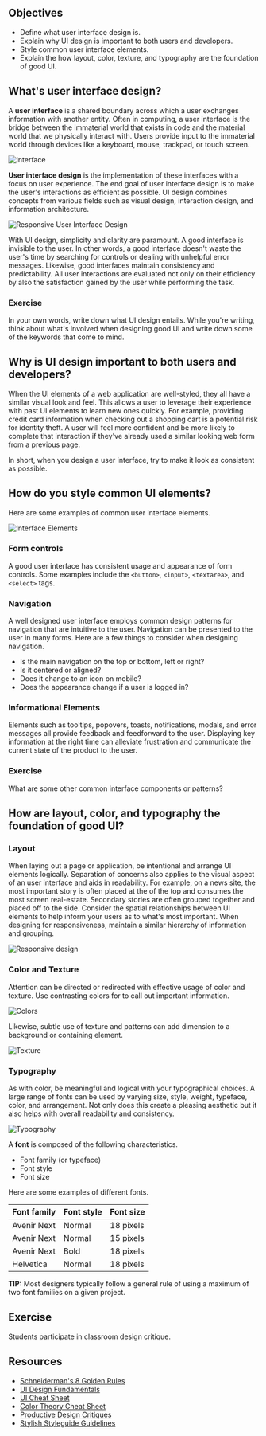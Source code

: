 ## Objectives

- Define what user interface design is.
- Explain why UI design is important to both users and developers.
- Style common user interface elements.
- Explain the how layout, color, texture, and typography are the foundation of good UI.

## What's user interface design?

A **user interface** is a shared boundary across which a user exchanges information with another entity. Often in computing, a user interface is the bridge between the immaterial world that exists in code and the material world that we physically interact with. Users provide input to the immaterial world through devices like a keyboard, mouse, trackpad, or touch screen.

![Interface](https://images.duckduckgo.com/iu/?u=http%3A%2F%2Fwww.sentios.co.uk%2Fnews%2Fwp-content%2Fuploads%2F2012%2F03%2Finteractive-user-interface.jpg&f=1)

**User interface design** is the implementation of these interfaces with a focus on user experience. The end goal of user interface design is to make the user's interactions as efficient as possible. UI design combines concepts from various fields such as visual design, interaction design, and information architecture.

![Responsive User Interface Design](http://www.webfuel.com/blog/responsive-design-1.png)

With UI design, simplicity and clarity are paramount. A good interface is invisible to the user. In other words, a good interface doesn't waste the user's time by searching for controls or dealing with unhelpful error messages. Likewise, good interfaces maintain consistency and predictability. All user interactions are evaluated not only on their efficiency by also the satisfaction gained by the user while performing the task.

### Exercise

In your own words, write down what UI design entails. While you're writing, think about what's involved when designing good UI and write down some of the keywords that come to mind.

## Why is UI design important to both users and developers?

When the UI elements of a web application are well-styled, they all have a similar visual look and feel. This allows a user to leverage their experience with past UI elements to learn new ones quickly. For example, providing credit card information when checking out a shopping cart is a potential risk for identity theft. A user will feel more confident and be more likely to complete that interaction if they've already used a similar looking web form from a previous page.

In short, when you design a user interface, try to make it look as consistent as possible.

## How do you style common UI elements?

Here are some examples of common user interface elements.

![Interface Elements](http://ui-cloud.com/res/Vladimir%20Kudinov/Futurico/previews/FuturicoUI_2.jpg)

### Form controls

A good user interface has consistent usage and appearance of form controls. Some examples include the `<button>`, `<input>`, `<textarea>`, and `<select>` tags.

### Navigation

A well designed user interface employs common design patterns for navigation that are intuitive to the user. Navigation can be presented to the user in many forms. Here are a few things to consider when designing navigation.

- Is the main navigation on the top or bottom, left or right?
- Is it centered or aligned?
- Does it change to an icon on mobile?
- Does the appearance change if a user is logged in?

### Informational Elements

Elements such as tooltips, popovers, toasts, notifications, modals, and error messages all provide feedback and feedforward to the user. Displaying key information at the right time can alleviate frustration and communicate the current state of the product to the user.

### Exercise

What are some other common interface components or patterns?

## How are layout, color, and typography the foundation of good UI?

### Layout

When laying out a page or application, be intentional and arrange UI elements logically. Separation of concerns also applies to the visual aspect of an user interface and aids in readability. For example, on a news site, the most important story is often placed at the of the top and consumes the most screen real-estate. Secondary stories are often grouped together and placed off to the side. Consider the spatial relationships between UI elements to help inform your users as to what's most important. When designing for responsiveness, maintain a similar hierarchy of information and grouping.

![Responsive design](https://images.duckduckgo.com/iu/?u=http%3A%2F%2Fquintagroup.com%2Fservices%2Fweb-design%2Fresponsive-website-design.png&f=1)

### Color and Texture

Attention can be directed or redirected with effective usage of color and texture. Use contrasting colors for to call out important information.

![Colors](http://cdn1.tnwcdn.com/wp-content/blogs.dir/1/files/2015/04/colortheory.jpg)

Likewise, subtle use of texture and patterns can add dimension to a background or containing element.

![Texture](https://canielewicz.files.wordpress.com/2008/02/texture-sample-large.jpg)

### Typography

As with color, be meaningful and logical with your typographical choices. A large range of fonts can be used by varying size, style, weight, typeface, color, and arrangement. Not only does this create a pleasing aesthetic but it also helps with overall readability and consistency.

![Typography](https://media.licdn.com/mpr/mpr/shrinknp_800_800/AAEAAQAAAAAAAAV-AAAAJDY1MzllNDhlLTZmNzctNDk2ZC05YmQ3LWZkZGVjOTQ1ODEzZA.png)

A **font** is composed of the following characteristics.

- Font family (or typeface)
- Font style
- Font size

Here are some examples of different fonts.

| Font family | Font style | Font size |
|-------------|------------|-----------|
| Avenir Next | Normal     | 18 pixels |
| Avenir Next | Normal     | 15 pixels |
| Avenir Next | Bold       | 18 pixels |
| Helvetica   | Normal     | 18 pixels |

**TIP:** Most designers typically follow a general rule of using a maximum of two font families on a given project.

## Exercise

Students participate in classroom design critique.

## Resources

- [Schneiderman's 8 Golden Rules](http://faculty.washington.edu/jtenenbg/courses/360/f04/sessions/schneidermanGoldenRules.html)
- [UI Design Fundamentals](http://blog.teamtreehouse.com/10-user-interface-design-fundamentals)
- [UI Cheat Sheet](https://assets.entrepreneur.com/article/1432156956_the-10-commandments-of-user-interface-design.png?_ga=1.85473438.665435448.1464732240)
- [Color Theory Cheat Sheet](http://d3g1nhkm1kwlws.cloudfront.net/blog/wp-content/uploads/2014/05/Color-Theory-Infographic.jpg)
- [Productive Design Critiques](http://www.fastcodesign.com/3019674/9-rules-for-running-a-productive-design-critique)
- [Stylish Styleguide Guidelines](https://www.smashingmagazine.com/2010/07/designing-style-guidelines-for-brands-and-websites/)
